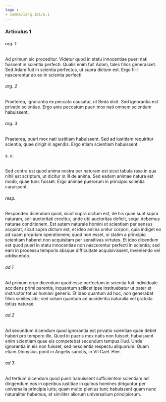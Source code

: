 ```yaml
---
tags : 
- Summa/Ia/q.101/a.1
---
```


### Articulus 1

###### arg. 1
Ad primum sic proceditur. Videtur quod in statu innocentiae pueri nati fuissent in scientia perfecti. Qualis enim fuit Adam, tales filios generasset. Sed Adam fuit in scientia perfectus, ut supra dictum est. Ergo filii nascerentur ab eo in scientia perfecti.

###### arg. 2
Praeterea, ignorantia ex peccato causatur, ut Beda dicit. Sed ignorantia est privatio scientiae. Ergo ante peccatum pueri mox nati omnem scientiam habuissent.

###### arg. 3
Praeterea, pueri mox nati iustitiam habuissent. Sed ad iustitiam requiritur scientia, quae dirigit in agendis. Ergo etiam scientiam habuissent.

###### s. c.
Sed contra est quod anima nostra per naturam est sicut tabula rasa in qua nihil est scriptum, ut dicitur in III de anima. Sed eadem animae natura est modo, quae tunc fuisset. Ergo animae puerorum in principio scientia caruissent.

###### resp.
Respondeo dicendum quod, sicut supra dictum est, de his quae sunt supra naturam, soli auctoritati creditur, unde ubi auctoritas deficit, sequi debemus naturae conditionem. Est autem naturale homini ut scientiam per sensus acquirat, sicut supra dictum est, et ideo anima unitur corpori, quia indiget eo ad suam propriam operationem; quod non esset, si statim a principio scientiam haberet non acquisitam per sensitivas virtutes. Et ideo dicendum est quod pueri in statu innocentiae non nascerentur perfecti in scientia; sed eam in processu temporis absque difficultate acquisivissent, inveniendo vel addiscendo.

###### ad 1
Ad primum ergo dicendum quod esse perfectum in scientia fuit individuale accidens primi parentis, inquantum scilicet ipse instituebatur ut pater et instructor totius humani generis. Et ideo quantum ad hoc, non generabat filios similes sibi; sed solum quantum ad accidentia naturalia vel gratuita totius naturae.

###### ad 2
Ad secundum dicendum quod ignorantia est privatio scientiae quae debet haberi pro tempore illo. Quod in pueris mox natis non fuisset, habuissent enim scientiam quae eis competebat secundum tempus illud. Unde ignorantia in eis non fuisset, sed nescientia respectu aliquorum. Quam etiam Dionysius ponit in Angelis sanctis, in VII Cael. Hier.

###### ad 3
Ad tertium dicendum quod pueri habuissent sufficientem scientiam ad dirigendum eos in operibus iustitiae in quibus homines diriguntur per universalia principia iuris; quam multo plenius tunc habuissent quam nunc naturaliter habemus, et similiter aliorum universalium principiorum.

